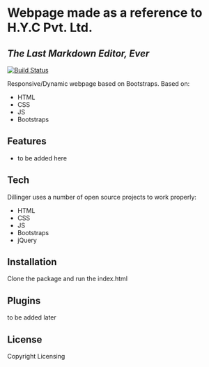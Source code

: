 # Webpage made as a reference to H.Y.C Pvt. Ltd.
## _The Last Markdown Editor, Ever_


[![Build Status](https://travis-ci.org/joemccann/dillinger.svg?branch=master)](https://travis-ci.org/joemccann/dillinger)

Responsive/Dynamic webpage based on Bootstraps.
Based on:
- HTML
- CSS
- JS
- Bootstraps

## Features

- to be added here

## Tech

Dillinger uses a number of open source projects to work properly:

- HTML
- CSS
- JS
- Bootstraps
- jQuery

## Installation

Clone the package and run the index.html

## Plugins

to be added later

## License

Copyright Licensing

